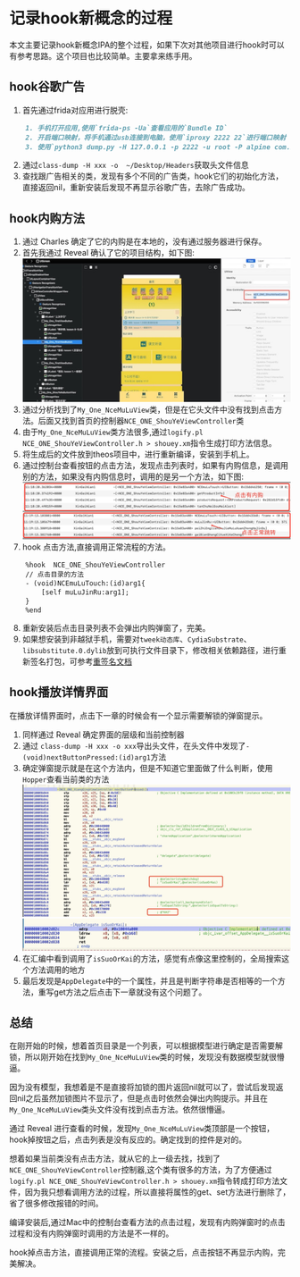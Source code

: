 # 记录hook新概念的过程
本文主要记录hook新概念IPA的整个过程，如果下次对其他项目进行hook时可以有参考思路。这个项目也比较简单。主要拿来练手用。

## hook谷歌广告
1. 首先通过frida对应用进行脱壳:
```markdown
    1. 手机打开应用,使用`frida-ps -Ua`查看应用的`Bundle ID`
    2. 开启端口映射，将手机通过usb连接到电脑，使用`iproxy 2222 22`进行端口映射
    3. 使用`python3 dump.py -H 127.0.0.1 -p 2222 -u root -P alpine com.bigo.live`指令对应用进行脱壳
```
2. 通过`class-dump -H xxx -o  ~/Desktop/Headers`获取头文件信息
3. 查找跟广告相关的类，发现有多个不同的广告类，hook它们的初始化方法，直接返回nil，重新安装后发现不再显示谷歌广告，去除广告成功。

## hook内购方法
1. 通过 Charles 确定了它的内购是在本地的，没有通过服务器进行保存。
2. 首先我通过 Reveal 确认了它的项目结构，如下图:
    ![](../imgs/ios_img_114.png)
3. 通过分析找到了`My_One_NceMuLuView`类，但是在它头文件中没有找到点击方法。后面又找到首页的控制器`NCE_ONE_ShouYeViewController`类
4. 由于`My_One_NceMuLuView`类方法很多,通过`logify.pl NCE_ONE_ShouYeViewController.h > shouey.xm`指令生成打印方法信息。
5. 将生成后的文件放到theos项目中，进行重新编译，安装到手机上。
6. 通过控制台查看按钮的点击方法，发现点击列表时，如果有内购信息，是调用别的方法，如果没有内购信息时，调用的是另一个方法，如下图:
   ![](../imgs/ios_img_115.png)
7. hook 点击方法,直接调用正常流程的方法。
```shell
    %hook  NCE_ONE_ShouYeViewController
    // 点击目录的方法
    - (void)NCEmuLuTouch:(id)arg1{
        [self muLuJinRu:arg1];
    }
    %end
```
8. 重新安装后点击目录列表不会弹出内购弹窗了，完美。
9. 如果想安装到非越狱手机，需要对`tweek动态库`、`CydiaSubstrate`、`libsubstitute.0.dylib`放到可执行文件目录下，修改相关依赖路径，进行重新签名打包，可参考[重签名文档](../ipa/ipa重签名.md)

## hook播放详情界面
在播放详情界面时，点击下一章的时候会有一个显示需要解锁的弹窗提示。
1. 同样通过 Reveal 确定界面的层级和当前控制器
2. 通过 `class-dump -H xxx -o xxx`导出头文件，在头文件中发现了`- (void)nextButtonPressed:(id)arg1`方法
3. 确定弹窗提示就是在这个方法内，但是不知道它里面做了什么判断，使用`Hopper`查看当前类的方法
![](../imgs/ios_img_130.png)
![](../imgs/ios_img_131.png)
4. 在汇编中看到调用了`isSuoOrKai`的方法，感觉有点像这里控制的，全局搜索这个方法调用的地方
5. 最后发现是`AppDelegate`中的一个属性，并且是判断字符串是否相等的一个方法，重写get方法之后点击下一章就没有这个问题了。

## 总结
在刚开始的时候，想着首页目录是一个列表，可以根据模型进行确定是否需要解锁，所以刚开始在找到`My_One_NceMuLuView`类的时候，发现没有数据模型就很懵逼。

因为没有模型，我想着是不是直接将加锁的图片返回nil就可以了，尝试后发现返回nil之后虽然加锁图片不显示了，但是点击时依然会弹出内购提示。并且在`My_One_NceMuLuView`类头文件没有找到点击方法。依然很懵逼。

通过 Reveal 进行查看的时候，发现`My_One_NceMuLuView`类顶部是一个按钮，hook掉按钮之后，点击列表是没有反应的。确定找到的控件是对的。

想着如果当前类没有点击方法，就从它的上一级去找，找到了`NCE_ONE_ShouYeViewController`控制器,这个类有很多的方法，为了方便通过`logify.pl NCE_ONE_ShouYeViewController.h > shouey.xm`指令转成打印方法文件，因为我只想看调用方法的过程，所以直接将属性的get、set方法进行删除了，省了很多修改报错的时间。

编译安装后,通过Mac中的控制台查看方法的点击过程，发现有内购弹窗时的点击过程和没有内购弹窗时调用的方法是不一样的。

hook掉点击方法，直接调用正常的流程。安装之后，点击按钮不再显示内购，完美解决。